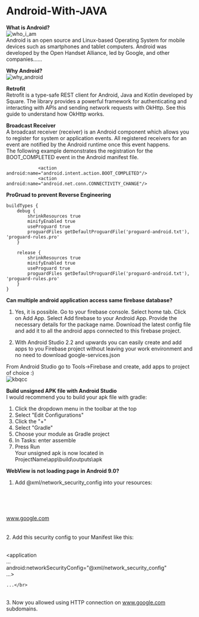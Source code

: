 # Android-With-JAVA
**What is Android?**</br>
![who_i_am](https://user-images.githubusercontent.com/26745548/40565733-7d8cdf32-608f-11e8-94d8-626f6be5a160.jpg)</br>
Android is an open source and Linux-based Operating System for mobile devices such as smartphones and tablet computers. Android was developed by the Open Handset Alliance, led by Google, and other companies......

**Why Android?**</br>
![why_android](https://user-images.githubusercontent.com/26745548/40565682-4b3b888a-608f-11e8-864c-aeb5826efecb.jpg)

**Retrofit**</br>
Retrofit is a type-safe REST client for Android, Java and Kotlin developed by Square. The library provides a powerful framework for authenticating and interacting with APIs and sending network requests with OkHttp. See this guide to understand how OkHttp works.

**Broadcast Receiver**</br>
A broadcast receiver (receiver) is an Android component which allows you to register for system or application events. All registered  receivers for an event are notified by the Android runtime once this event happens.</br>
The following example demonstrates the registration for the BOOT_COMPLETED event in the Android manifest file.</br>

                <action android:name="android.intent.action.BOOT_COMPLETED"/>
                <action android:name="android.net.conn.CONNECTIVITY_CHANGE"/>


**ProGruad to prevent Reverse Engineering**</br>

    buildTypes {
        debug {
            shrinkResources true
            minifyEnabled true
            useProguard true
            proguardFiles getDefaultProguardFile('proguard-android.txt'), 'proguard-rules.pro'
        }

        release {
            shrinkResources true
            minifyEnabled true
            useProguard true
            proguardFiles getDefaultProguardFile('proguard-android.txt'), 'proguard-rules.pro'
        }
    }
**Can multiple android application access same firebase database?**</br>

1. Yes, it is possible. Go to your firebase console. Select home tab. Click on Add App. Select Add firebase to your Android App. Provide the necessary details for the package name. Download the latest config file and add it to all the android apps connected to this firebase project.</br>
    
2. With Android Studio 2.2 and upwards you can easily create and add apps to you Firebase project without leaving your work environment and no need to download google-services.json</br>

From Android Studio go to Tools->Firebase and create, add apps to project of choice :)</br>
![kbqcc](https://user-images.githubusercontent.com/26745548/53359981-8efa7b00-395e-11e9-9f1a-7d9fdaeeb2cf.png) </br>

**Build unsigned APK file with Android Studio**</br>
I would recommend you to build your apk file with gradle:</br>

1. Click the dropdown menu in the toolbar at the top</br>
2. Select "Edit Configurations"</br>
3. Click the "+"</br>
4. Select "Gradle"</br>
4. Choose your module as Gradle project</br>
6. In Tasks: enter assemble</br>
7. Press Run</br>
Your unsigned apk is now located in</br>
ProjectName\app\build\outputs\apk</br>

**WebView is not loading page in Android 9.0?**</br>
1. Add @xml/network_security_config into your resources:</br>

<?xml version="1.0" encoding="utf-8"?></br>
<network-security-config></br>
    <domain-config cleartextTrafficPermitted="true"></br>
        <domain includeSubdomains="true">www.google.com</domain></br>
    </domain-config></br>
</network-security-config></br>
2. Add this security config to your Manifest like this:</br></br>

<application</br>
    ...</br>
    android:networkSecurityConfig="@xml/network_security_config"</br>
    ...></br>

    ...</br>
</application></br>
3. Now you allowed using HTTP connection on www.google.com subdomains.</br>


